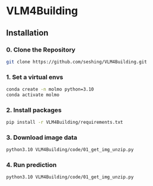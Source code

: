# VLM4Building

## Installation

### 0. Clone the Repository

```sh
git clone https://github.com/seshing/VLM4Building.git
```

### 1. Set a virtual envs

```sh
conda create -n molmo python=3.10
conda activate molmo
```

### 2. Install packages

```sh
pip install -r VLM4Building/requirements.txt
```

### 3. Download image data
```sh
python3.10 VLM4Building/code/01_get_img_unzip.py
```

### 4. Run prediction
```sh
python3.10 VLM4Building/code/01_get_img_unzip.py
```
